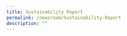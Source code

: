 ```yaml
---
title: Sustainability Report
permalink: /newsroom/Sustainability-Report
description: ""
---
```

<meta name="description" content="Sustainability Report">
